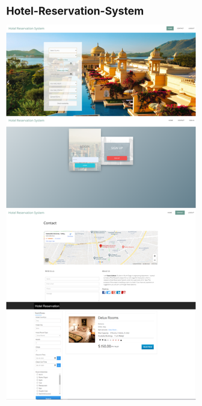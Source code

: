 # Hotel-Reservation-System


![Example of Hotel-Reservation-System](hotel/images/p2.PNG)
![Example of Hotel-Reservation-System1](hotel/images/p2a.PNG)
![Example of Hotel-Reservation-System2](hotel/images/p2contact.PNG)
![Example of Hotel-Reservation-System3](hotel/images/p2result.PNG)
